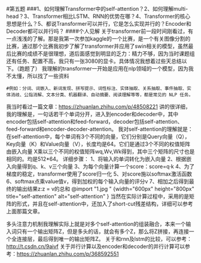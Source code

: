 #第五题
###1、如何理解Transformer中的self-attention？2、如何理解multi-head？3、Transformer相比LSTM、RNN的优势在哪？4、Transformer的核心思想是什么？5、都说Transformer可以并行，它是怎么实现并行的？Encoder和Decoder都可以并行吗？
####个人见解
关于transformer前一段时间刚看过，有一点浅浅的了解。那是我第一次参加kaggle的一个比赛，是一个有关图像分割的比赛，通过那个比赛我初步了解了transformer并应用了swin相关的模型，虽然最后比赛的成绩不是很理想，道后面感觉到明显的乏力：精力不够，因为当时课题组还有任务、配置不高，我只有一张3080的显卡。具体情况我想着过些天总结以下。（跑题了）
我理解的transformer一开始是应用在nlp领域的一个模型，因为我不太懂，所以找了一些资料
```
#例如：分词、词嵌入、新词发现、拼写提示、词性标注、实体抽取、关系抽取、事件抽取、实体消歧、公指消解、文本分类、机器翻译、自动摘要、阅读理解等等，都是常见的 NLP 任务。
```
我当时看过一篇文章：https://zhuanlan.zhihu.com/p/48508221
讲的很详细，我的理解是，一句话若干个单词分开，进入到encoder和decoder中，其中encoder包括self-attention和feed-forward，decoder包括self-attention、feed-forward和encoder-decoder-attention。
我对self-attention的理解就是：在self-attention中，每个单词有3个不同的向量，它们分别是Query向量（Q），Key向量（K）和Value向量（V），长度均是64。它们是通过3个不同的权值矩阵由嵌入向量 X乘以三个不同的权值矩阵wq,Wv,Wk得到，其中三个矩阵的尺寸也是相同的。均是512*64。
详细步骤：
1、将输入的单词转化为嵌入向量
2、根据嵌入向量得到q、k、v三个向量
3、为每个向量计算一个score：score=q·k
4、为了梯度的稳定，transformer使用了score归一化
5、对score施以softmax激活函数
6、softmax点乘value值v，得到加权的每个输入向量的评分v
7、相加之后得到最终的输出结果z:z = v的总和
@import "1.jpg " {width="600px" height="800px" title="self-attention" alt="self-attention" }
当然在实际计算过程中，采用的是矩阵的形式，并且在self-attention中，还加入了short-cut残差结构，详细可以参考上面那篇文章。

多头注意力机制我理解实际上就是对多个self-attention的组装融合，本来一个输入词只有一个输出矩阵Z，但是多头的话，就会有多个Z，那么将Z拼接，再连接一个全连接层，最后得到唯一的输出矩阵Z。
关于和rnn及lstm的比较，可以参考：http://t.csdn.cn/9aivf
关于并行计算以及encoder和decoder的并行计算可以参考：https://zhuanlan.zhihu.com/p/368592551




